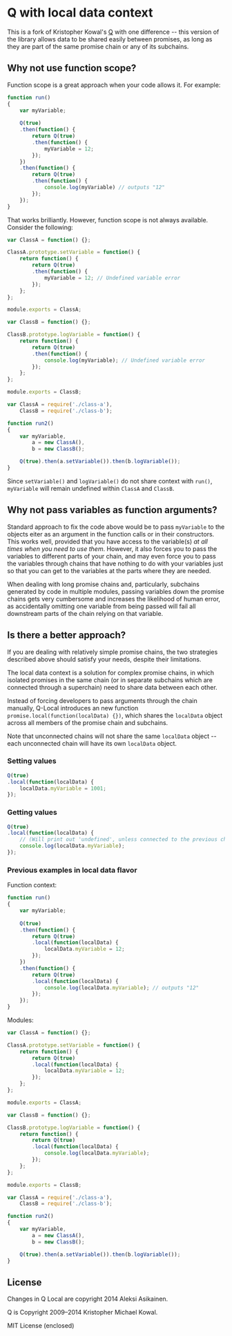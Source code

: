 # Q with local data context

This is a fork of Kristopher Kowal's [Q](https://github.com/kriskowal/q) with
one difference -- this version of the library allows data to be shared easily
between promises, as long as they are part of the same promise chain or any 
of its subchains.


## Why not use function scope?

Function scope is a great approach when your code allows it. For example:

```javascript
function run()
{
    var myVariable;
    
    Q(true)
    .then(function() {
        return Q(true)
        .then(function() {
            myVariable = 12;
        });
    })
    .then(function() {
        return Q(true)
        .then(function() {
            console.log(myVariable) // outputs "12"
        });
    });
}
```

That works brilliantly. However, function scope is not always available. Consider
the following:

```javascript
var ClassA = function() {};

ClassA.prototype.setVariable = function() {
    return function() {
        return Q(true)
        .then(function() {
            myVariable = 12; // Undefined variable error
        });
    };
};

module.exports = ClassA;
```

```javascript
var ClassB = function() {};

ClassB.prototype.logVariable = function() {
    return function() {
        return Q(true)
        .then(function() {
            console.log(myVariable); // Undefined variable error
        });
    };
};

module.exports = ClassB;
```

```javascript
var ClassA = require('./class-a'),
    ClassB = require('./class-b');

function run2()
{
    var myVariable,
        a = new ClassA(),
        b = new ClassB();

    Q(true).then(a.setVariable()).then(b.logVariable());
}
```

Since `setVariable()` and `logVariable()` do not share context with `run()`,
`myVariable` will remain undefined within `ClassA` and `ClassB`.


## Why not pass variables as function arguments?

Standard approach to fix the code above would be to pass `myVariable` to
the objects eiter as an argument in the function calls or in their constructors.
This  works well, provided that you have access to the variable(s) _at all times when
you need to use them_. However, it also forces you to pass the variables to
different parts of your chain, and may even force you to pass the variables through
chains that have nothing to do with your variables just so that you can get to
the variables at the parts where they are needed.

When dealing with long promise chains and, particularly, subchains generated by
code in multiple modules, passing variables down the promise chains gets very
cumbersome and increases the likelihood of human error, as accidentally omitting
one variable from being passed will fail all downstream parts of the chain relying
on that variable.


## Is there a better approach?

If you are dealing with relatively simple promise chains, the two strategies
described above should satisfy your needs, despite their limitations.

The local data context is a solution for complex promise chains, in
which isolated promises in the same chain (or in separate subchains which are connected
through a superchain) need to share data between each other.

Instead of forcing developers to pass arguments through the chain manually,
Q-Local introduces an new function `promise.local(function(localData) {})`, which shares
the `localData` object across all members of the promise chain and subchains.

Note that unconnected chains will not share the same `localData` object -- each
unconnected chain will have its own `localData` object.

### Setting values
```javascript
Q(true)
.local(function(localData) {
    localData.myVariable = 1001;
});
```

### Getting values
```javascript
Q(true)
.local(function(localData) {
    // (Will print out 'undefined', unless connected to the previous chain, of course)
    console.log(localData.myVariable);
});
```


### Previous examples in local data flavor

Function context:

```javascript
function run()
{
    var myVariable;
    
    Q(true)
    .then(function() {
        return Q(true)
        .local(function(localData) {
            localData.myVariable = 12;
        });
    })
    .then(function() {
        return Q(true)
        .local(function(localData) {
            console.log(localData.myVariable); // outputs "12"
        });
    });
}
```

Modules:

```javascript
var ClassA = function() {};

ClassA.prototype.setVariable = function() {
    return function() {
        return Q(true)
        .local(function(localData) {
            localData.myVariable = 12;
        });
    };
};

module.exports = ClassA;
```

```javascript
var ClassB = function() {};

ClassB.prototype.logVariable = function() {
    return function() {
        return Q(true)
        .local(function(localData) {
            console.log(localData.myVariable);
        });
    };
};

module.exports = ClassB;
```

```javascript
var ClassA = require('./class-a'),
    ClassB = require('./class-b');

function run2()
{
    var myVariable,
        a = new ClassA(),
        b = new ClassB();

    Q(true).then(a.setVariable()).then(b.logVariable());
}
```




## License
Changes in Q Local are copyright 2014 Aleksi Asikainen.

Q is Copyright 2009–2014 Kristopher Michael Kowal.

MIT License (enclosed)


